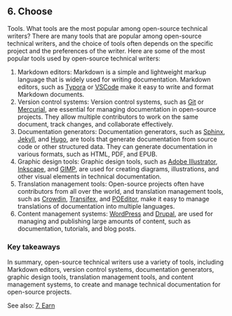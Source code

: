 ## 6. Choose

Tools. What tools are the most popular among open-source technical writers?
There are many tools that are popular among open-source technical writers, and the choice of tools often depends on the specific project and the preferences of the writer. Here are some of the most popular tools used by open-source technical writers:

1. Markdown editors: Markdown is a simple and lightweight markup language that is widely used for writing documentation. Markdown editors, such as [Typora](https://typora.io/) or [VSCode](https://code.visualstudio.com/) make it easy to write and format Markdown documents.
2. Version control systems: Version control systems, such as [Git](https://git-scm.com/) or [Mercurial](https://www.mercurial-scm.org/), are essential for managing documentation in open-source projects. They allow multiple contributors to work on the same document, track changes, and collaborate effectively.
3. Documentation generators: Documentation generators, such as [Sphinx](https://www.sphinx-doc.org/en/master/), [Jekyll](https://jekyllrb.com/), and [Hugo](https://gohugo.io/), are tools that generate documentation from source code or other structured data. They can generate documentation in various formats, such as HTML, PDF, and EPUB.
4. Graphic design tools: Graphic design tools, such as [Adobe Illustrator](https://www.adobe.com/pl/products/illustrator.html?gclid=CjwKCAjw1YCkBhAOEiwA5aN4ATwn8zSdySnKeZzM9_tBQcc5DGIAD5TSAJtjaGdTiJMVyX_iMrlbnxoC4dcQAvD_BwE&skwcid=AL!3085!3!601096058101!e!!g!!adobe%20illustrator&mv=search&sdid=KCJMVLF6&ef_id=CjwKCAjw1YCkBhAOEiwA5aN4ATwn8zSdySnKeZzM9_tBQcc5DGIAD5TSAJtjaGdTiJMVyX_iMrlbnxoC4dcQAvD_BwE:G:s&s_kwcid=AL!3085!3!601096058101!e!!g!!adobe%20illustrator!1478481577!58339249438&gad=1), [Inkscape](https://inkscape.org/), and [GIMP](https://www.gimp.org/), are used for creating diagrams, illustrations, and other visual elements in technical documentation.
5. Translation management tools: Open-source projects often have contributors from all over the world, and translation management tools, such as [Crowdin](https://crowdin.com/), [Transifex](https://www.transifex.com/), and [POEditor](https://poeditor.com/), make it easy to manage translations of documentation into multiple languages.
6. Content management systems: [WordPress](https://pl.wordpress.org/) and [Drupal](https://www.drupal.org/), are used for managing and publishing large amounts of content, such as documentation, tutorials, and blog posts.

### Key takeaways

In summary, open-source technical writers use a variety of tools, including Markdown editors, version control systems, documentation generators, graphic design tools, translation management tools, and content management systems, to create and manage technical documentation for open-source projects.

See also: [7. Earn](earn.md)
